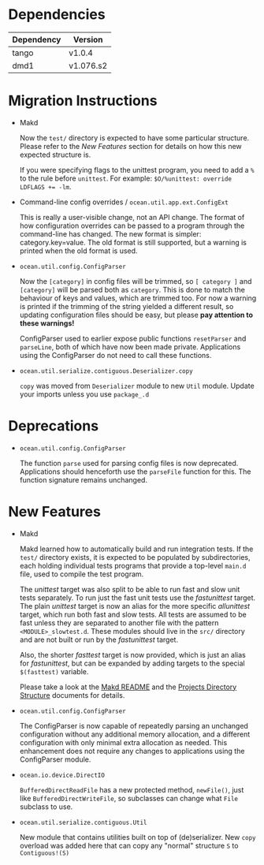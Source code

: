 Dependencies
============

Dependency | Version
-----------|---------
tango      | v1.0.4
dmd1       | v1.076.s2

Migration Instructions
======================

* Makd

  Now the `test/` directory is expected to have some particular structure.
  Please refer to the *New Features* section for details on how this new
  expected structure is.

  If you were specifying flags to the unittest program, you need to add a `%`
  to the rule before `unittest`. For example: `$O/%unittest: override LDFLAGS
  += -lm`.

* Command-line config overrides / `ocean.util.app.ext.ConfigExt`

  This is really a user-visible change, not an API change.  The format of how
  configuration overrides can be passed to a program through the command-line
  has changed. The new format is simpler: category.key=value.  The old format is
  still supported, but a warning is printed when the old format is used.

* `ocean.util.config.ConfigParser`

  Now the `[category]` in config files will be trimmed, so `[ category ]` and
  `[category]` will be parsed both as `category`. This is done to match the
  behaviour of keys and values, which are trimmed too. For now a warning is
  printed if the trimming of the string yielded a different result, so updating
  configuration files should be easy, but please **pay attention to these
  warnings!**

  ConfigParser used to earlier expose public functions `resetParser` and
  `parseLine`, both of which have now been made private. Applications using the
  ConfigParser do not need to call these functions.

* `ocean.util.serialize.contiguous.Deserializer.copy`

  `copy` was moved from `Deserializer` module to new `Util` module. Update your
  imports unless you use `package_.d`

Deprecations
============

* `ocean.util.config.ConfigParser`

  The function `parse` used for parsing config files is now deprecated.
  Applications should henceforth use the `parseFile` function for this. The
  function signature remains unchanged.

New Features
============

* Makd

  Makd learned how to automatically build and run integration tests. If the
  `test/` directory exists, it is expected to be populated by subdirectories,
  each holding individual tests programs that provide a top-level `main.d`
  file, used to compile the test program.

  The *unittest* target was also split to be able to run fast and slow unit
  tests separately. To run just the fast unit tests use the *fastunittest*
  target. The plain *unittest* target is now an alias for the more specific
  *allunittest* target, which run both fast and slow tests. All tests are
  assumed to be fast unless they are separated to another file with the pattern
  `<MODULE>_slowtest.d`. These modules should live in the `src/` directory and
  are not built or run by the *fastunittest* target.

  Also, the shorter *fasttest* target is now provided, which is just an alias
  for *fastunittest*, but can be expanded by adding targets to the special
  `$(fasttest)` variable.

  Please take a look at the [Makd README](https://github.com/sociomantic/ocean/blob/master/script/Makd.README.rst#testing)
  and the [Projects Directory Structure](https://github.com/sociomantic/backend/wiki/Projects-Directory-Structure#test)
  documents for details.

* `ocean.util.config.ConfigParser`

  The ConfigParser is now capable of repeatedly parsing an unchanged
  configuration without any additional memory allocation, and a different
  configuration with only minimal extra allocation as needed. This enhancement
  does not require any changes to applications using the ConfigParser module.

* `ocean.io.device.DirectIO`

  `BufferedDirectReadFile` has a new protected method, `newFile()`, just like
  `BufferedDirectWriteFile`, so subclasses can change what `File` subclass to use.

* `ocean.util.serialize.contiguous.Util`

  New module that contains utilities built on top of (de)serializer. New `copy`
  overload was added here that can copy any "normal" structure `S` to
  `Contiguous!(S)`
